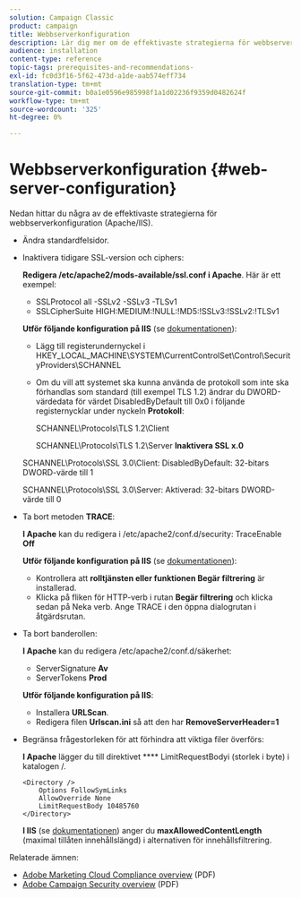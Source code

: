 ```yaml
---
solution: Campaign Classic
product: campaign
title: Webbserverkonfiguration
description: Lär dig mer om de effektivaste strategierna för webbserverkonfiguration.
audience: installation
content-type: reference
topic-tags: prerequisites-and-recommendations-
exl-id: fc0d3f16-5f62-473d-a1de-aab574eff734
translation-type: tm+mt
source-git-commit: b0a1e0596e985998f1a1d02236f9359d0482624f
workflow-type: tm+mt
source-wordcount: '325'
ht-degree: 0%

---
```


# Webbserverkonfiguration {#web-server-configuration}

Nedan hittar du några av de effektivaste strategierna för webbserverkonfiguration (Apache/IIS).

* Ändra standardfelsidor.

* Inaktivera tidigare SSL-version och ciphers:

   **Redigera /etc/apache2/mods-available/ssl.conf i Apache**. Här är ett exempel:

   * SSLProtocol all -SSLv2 -SSLv3 -TLSv1
   * SSLCipherSuite HIGH:MEDIUM:!NULL:!MD5:!SSLv3:!SSLv2:!TLSv1

   **Utför följande konfiguration på IIS**  (se  [dokumentationen](https://support.microsoft.com/en-us/kb/245030)):

   * Lägg till registerundernyckel i HKEY_LOCAL_MACHINE\SYSTEM\CurrentControlSet\Control\SecurityProviders\SCHANNEL
   * Om du vill att systemet ska kunna använda de protokoll som inte ska förhandlas som standard (till exempel TLS 1.2) ändrar du DWORD-värdedata för värdet DisabledByDefault till 0x0 i följande registernycklar under nyckeln **Protokoll**:

      SCHANNEL\Protocols\TLS 1.2\Client

      SCHANNEL\Protocols\TLS 1.2\Server
   **Inaktivera SSL x.0**

   SCHANNEL\Protocols\SSL 3.0\Client: DisabledByDefault: 32-bitars DWORD-värde till 1

   SCHANNEL\Protocols\SSL 3.0\Server: Aktiverad: 32-bitars DWORD-värde till 0

* Ta bort metoden **TRACE**:

   **I Apache** kan du redigera i /etc/apache2/conf.d/security: TraceEnable  **Off**

   **Utför följande konfiguration på IIS**  (se  [dokumentationen](https://www.iis.net/configreference/system.webserver/security/requestfiltering/verbs)):

   * Kontrollera att **rolltjänsten eller funktionen Begär filtrering** är installerad.
   * Klicka på fliken för HTTP-verb i rutan **Begär filtrering** och klicka sedan på Neka verb. Ange TRACE i den öppna dialogrutan i åtgärdsrutan.

* Ta bort banderollen:

   **I Apache** kan du redigera /etc/apache2/conf.d/säkerhet:

   * ServerSignature **Av**
   * ServerTokens **Prod**

   **Utför följande konfiguration på IIS**:

   * Installera **URLScan**.
   * Redigera filen **Urlscan.ini** så att den har **RemoveServerHeader=1**


* Begränsa frågestorleken för att förhindra att viktiga filer överförs:

   **I Apache** lägger du till direktivet  **** LimitRequestBodyi (storlek i byte) i katalogen /.

   ```
   <Directory />
       Options FollowSymLinks
       AllowOverride None
       LimitRequestBody 10485760
   </Directory>
   ```

   **I IIS**  (se  [dokumentationen](http://www.iis.net/configreference/system.webserver/security/requestfiltering/requestlimits)) anger du  **maxAllowedContentLength**  (maximal tillåten innehållslängd) i alternativen för innehållsfiltrering.

Relaterade ämnen:

* [Adobe Marketing Cloud Compliance overview](https://marketing.adobe.com/resources/help/en_US/xref/Adobe-Marketing-Cloud-Privacy-and-Security-Overview.pdf) (PDF)
* [Adobe Campaign Security overview](https://wwwimages.adobe.com/content/dam/acom/en/marketing-cloud/campaign/pdfs/54658.en.campaign.wp.adb-security.pdf) (PDF)

